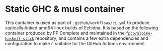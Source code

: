 # Static GHC & musl container

This container is used as part of `.github/workflows/ci.yml` to produce
statically-linked amd64 linux builds of Echidna. It is based on the following
container produced by FP Complete and maintained in the
[`fpco/alpine-haskell-stack`](https://github.com/fpco/alpine-haskell-stack/tree/ghc927)
repository, and contains a few extra dependencies and configuration to make it
suitable for the GitHub Actions environment.
